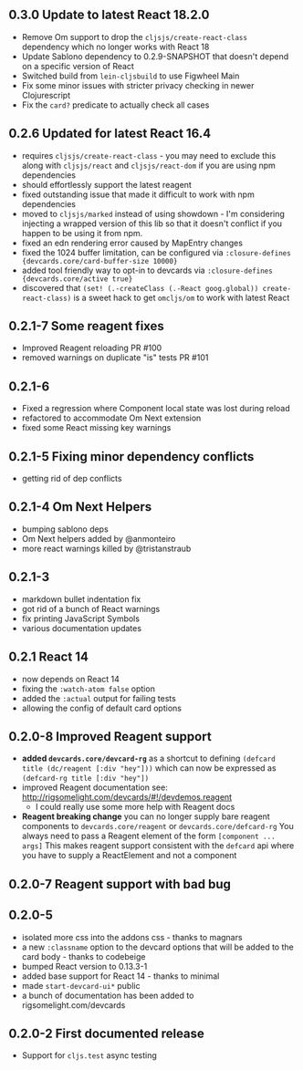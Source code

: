 ## 0.3.0 Update to latest React 18.2.0

* Remove Om support to drop the `cljsjs/create-react-class` dependency
  which no longer works with React 18
* Update Sablono dependency to 0.2.9-SNAPSHOT that doesn't depend on a
  specific version of React
* Switched build from `lein-cljsbuild` to use Figwheel Main
* Fix some minor issues with stricter privacy checking in newer
  Clojurescript
* Fix the `card?` predicate to actually check all cases

## 0.2.6 Updated for latest React 16.4

* requires `cljsjs/create-react-class` - you may need to exclude this
  along with `cljsjs/react` and `cljsjs/react-dom` if you are using
  npm dependencies
* should effortlessly support the latest reagent
* fixed outstanding issue that made it difficult to work with npm dependencies
* moved to `cljsjs/marked` instead of using showdown - I'm considering
  injecting a wrapped version of this lib so that it doesn't conflict
  if you happen to be using it from npm.
* fixed an edn rendering error caused by MapEntry changes
* fixed the 1024 buffer limitation, can be configured via `:closure-defines {devcards.core/card-buffer-size 10000}`
* added tool friendly way to opt-in to devcards via `:closure-defines {devcards.core/active true}`
* discovered that `(set! (.-createClass (.-React goog.global)) create-react-class)` is a sweet
  hack to get `omcljs/om` to work with latest React

## 0.2.1-7 Some reagent fixes

* Improved Reagent reloading PR #100
* removed warnings on duplicate "is" tests PR #101

## 0.2.1-6

* Fixed a regression where Component local state was lost during reload
* refactored to accommodate Om Next extension
* fixed some React missing key warnings

## 0.2.1-5 Fixing minor dependency conflicts

* getting rid of dep conflicts

## 0.2.1-4 Om Next Helpers

* bumping sablono deps
* Om Next helpers added by @anmonteiro
* more react warnings killed by @tristanstraub

## 0.2.1-3

* markdown bullet indentation fix
* got rid of a bunch of React warnings
* fix printing JavaScript Symbols
* various documentation updates

## 0.2.1 React 14

* now depends on React 14
* fixing the `:watch-atom false` option
* added the `:actual` output for failing tests
* allowing the config of default card options

## 0.2.0-8 Improved Reagent support

* **added `devcards.core/devcard-rg`** as a shortcut to defining
  `(defcard title (dc/reagent [:div "hey"]))` which can now be
  expressed as `(defcard-rg title [:div "hey"])`
* improved Reagent documentation
  see: http://rigsomelight.com/devcards/#!/devdemos.reagent
  - I could really use some more help with Reagent docs
* **Reagent breaking change** you can no longer supply bare reagent components to
  `devcards.core/reagent` or `devcards.core/defcard-rg` You always
  need to pass a Reagent element of the form `[component ... args]`
  This makes reagent support consistent with the `defcard` api where you have to
  supply a ReactElement and not a component

## 0.2.0-7 Reagent support with bad bug

## 0.2.0-5

* isolated more css into the addons css - thanks to magnars
* a new `:classname` option to the devcard options that will be added
to the card body - thanks to codebeige
* bumped React version to 0.13.3-1
* added base support for React 14 - thanks to minimal
* made `start-devcard-ui*` public
* a bunch of documentation has been added to rigsomelight.com/devcards

## 0.2.0-2 First documented release

* Support for `cljs.test` async testing
